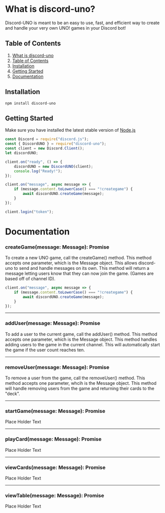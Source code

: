 # What is discord-uno?
Discord-UNO is meant to be an easy to use, fast, and efficient way to create and handle your very own UNO! games in your Discord bot!
## Table of Contents
1. [What is discord-uno](https://github.com/Maxisthemoose/discord-uno#what-is-discord-uno)
2. [Table of Contents](https://github.com/Maxisthemoose/discord-uno#table-of-contents)
3. [Installation](https://github.com/Maxisthemoose/discord-uno#installation)
4. [Getting Started](https://github.com/Maxisthemoose/discord-uno#getting-started)
5. [Documentation](https://github.com/Maxisthemoose/discord-uno#documentation)
## Installation
```
npm install discord-uno
```
## Getting Started
Make sure you have installed the latest stable version of [Node.js](https://nodejs.org/en/)
```js
const Discord = require("discord.js");
const { DiscordUNO } = require("discord-uno");
const client = new Discord.Client();
let discordUNO;

client.on("ready", () => {
    discordUNO = new DiscordUNO(client);
    console.log("Ready!");
});

client.on("message", async message => {
    if (message.content.toLowerCase() === "!creategame") {
        await discordUNO.createGame(message);
    }
});

client.login("token");
```

# Documentation
### createGame(message: Message): Promise<Message>
To create a new UNO game, call the createGame() method. This method accepts one parameter, which is the Message object. This allows discord-uno to send and handle messages on its own. This method will return a message letting users know that they can now join the game. (Games are based off of channel ID).
```js
client.on("message", async message => {
    if (message.content.toLowerCase() === "!creategame") {
        await discordUNO.createGame(message);
    }
});
```
___
### addUser(message: Message): Promise<Message>
To add a user to the current game, call the addUser() method. This method accepts one parameter, which is the Message object. This method handles adding users to the game in the current channel. This will automatically start the game if the user count reaches ten.
___
### removeUser(message: Message): Promise<Message>
To remove a user from the game, call the removeUser() method. This method accepts one parameter, whcih is the Message object. This method will handle removing users from the game and returning their cards to the "deck".
___
### startGame(message: Message): Promise<Message>
Place Holder Text
___
### playCard(message: Message): Promise<Message>
Place Holder Text
___
### viewCards(message: Message): Promise<Message>
Place Holder Text
___
### viewTable(message: Message): Promise<Message>
Place Holder Text 